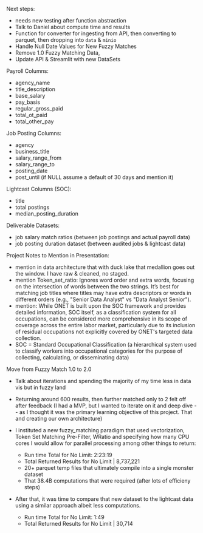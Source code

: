 Next steps:
- needs new testing after function abstraction
- Talk to Daniel about compute time and results
- Function for converter for ingesting from API, then converting to parquet, then dropping into `data` & `minio`
- Handle Null Date Values for New Fuzzy Matches
- Remove 1.0 Fuzzy Matching Data,
- Update API & Streamlit with new DataSets

Payroll Columns:
- agency_name
- title_description
- base_salary
- pay_basis
- regular_gross_paid
- total_ot_paid
- total_other_pay

Job Posting Columns:
- agency
- business_title
- salary_range_from
- salary_range_to
- posting_date
- post_until (if NULL assume a default of 30 days and mention it)

Lightcast Columns (SOC):
- title
- total postings
- median_posting_duration

Deliverable Datasets:
- job salary match ratios (between job postings and actual payroll data)
- job posting duration dataset (between audited jobs & lightcast data)


Project Notes to Mention in Presentation:
- mention in data architecture that with duck lake that medallion goes out the window. I have raw & cleaned, no staged.
- mention Token_set_ratio: Ignores word order and extra words, focusing on the intersection of words between the two strings. It’s best for matching job titles where titles may have extra descriptors or words in different orders (e.g., "Senior Data Analyst" vs "Data Analyst Senior").
- mention: While ONET is built upon the SOC framework and provides detailed information, SOC itself, as a classification system for all occupations, can be considered more comprehensive in its scope of coverage across the entire labor market, particularly due to its inclusion of residual occupations not explicitly covered by ONET's targeted data collection.
- SOC = Standard Occupational Classification (a hierarchical system used to classify workers into occupational categories for the purpose of collecting, calculating, or disseminating data)


Move from Fuzzy Match 1.0 to 2.0
- Talk about iterations and spending the majority of my time less in data vis but in fuzzy land
- Returning around 600 results, then further matched only to 2 felt off after feedback (I had a MVP, but I wanted to iterate on it and deep dive -- as I thought it was the primary learning objective of this project. That and creating our own architecture)
- I instituted a new fuzzy_matching paradigm that used vectorization, Token Set Matching Pre-Filter, WRatio and specifying how many CPU cores I would allow for parallel processing among other things to return:
    - Run time Total for No Limit: 2:23:19
    - Total Returned Results for No Limit | 8,737,221
    - 20+ parquet temp files that ultimately compile into a single monster dataset
    - That 38.4B computations that were required (after lots of efficieny steps)

- After that, it was time to compare that new dataset to the lightcast data using a similar approach albeit less computations.
    - Run time Total for No Limit: 1:49
    - Total Returned Results for No Limit | 30,714